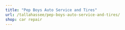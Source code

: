 ```yaml
---
title: "Pep Boys Auto Service and Tires"
url: /tallahassee/pep-boys-auto-service-and-tires/
shop: car repair
---
```

